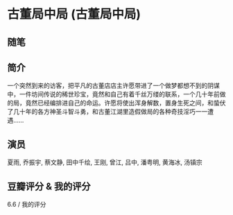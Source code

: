 # 古董局中局 (古董局中局)

## 随笔

## 简介

一个突然到来的访客，把平凡的古董店店主许愿带进了一个做梦都想不到的阴谋中，一件坊间传说的稀世珍宝，竟然和自己有着千丝万缕的联系，一个几十年前做的局，竟然已经编排进自己的命运。许愿将使出浑身解数，置身生死之间，和蛰伏了几十年的各方神圣斗智斗勇，和古董江湖里造假做局的各种奇技淫巧一一遭遇……

## 演员

夏雨, 乔振宇, 蔡文静, 田中千绘, 王刚, 曾江, 吕中, 潘粤明, 黄海冰, 汤镇宗

## 豆瓣评分 & 我的评分

6.6 / 我的评分
